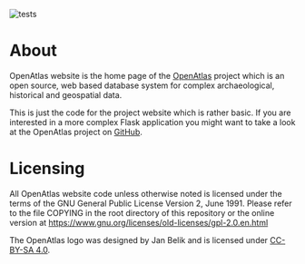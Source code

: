 ![tests](https://github.com/craws/OpenAtlas-Website/actions/workflows/test.yaml/badge.svg)

# About

OpenAtlas website is the home page of the [OpenAtlas](https://openatlas.eu)
project which is an open source, web based database system for complex
archaeological, historical and geospatial data.

This is just the code for the project website which is rather basic.
If you are interested in a more complex Flask application you might want to take
a look at the OpenAtlas project on [GitHub](https://github.com/craws/OpenAtlas).

# Licensing

All OpenAtlas website code unless otherwise noted is licensed under the terms of
the GNU General Public License Version 2, June 1991. Please refer to the file
COPYING in the root directory of this repository or the online version at
https://www.gnu.org/licenses/old-licenses/gpl-2.0.en.html

The OpenAtlas logo was designed by Jan Belik and is licensed under
[CC-BY-SA 4.0](<https://creativecommons.org/licenses/by-sa/4.0/>).
